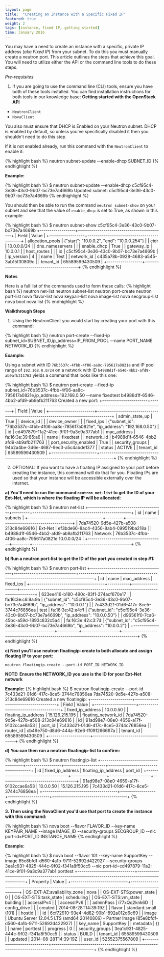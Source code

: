 ```yaml
---
layout: page
title:  "Creating an Instance with a Specific Fixed IP"
featured: true
weight: 2
tags: [instance, fixed IP, getting started]
time: January 2016
---
```


You may have a need to create an instance with a specific, private IP address (_aka Fixed IP_) from your subnet. To do this you must manually create a neutron port. This article outlines the steps that achieve this goal.
You will need to utilize either the API or the command line tools to do these steps.

*Pre-requisites*

1. If you are going to use the command line (CLI) tools, ensure you have both of these tools installed. You can find installation instructions for both tools in our knowledge base: **Getting started with the OpenStack API**

* `NeutronClient`
* `NovaClient`

You also must ensure that DHCP is Enabled on your Neutron subnet. DHCP is enabled by default, so unless you've specifically disabled it then you shouldn't need to do this step.

If it is not enabled already, run this command with the `NeutronClient` to enable it:

{% highlight bash %}
neutron subnet-update --enable-dhcp SUBNET_ID
{% endhighlight %}

**Example:**

{% highlight bash %}
$ neutron subnet-update --enable-dhcp c5cf95c4-3e36-43c0-9b07-bc73e7a4669b
Updated subnet: c5cf95c4-3e36-43c0-9b07-bc73e7a4669b
{% endhighlight %}

You should then be able to run the command `neutron subnet-show` on your subnet and see that the value of `enable_dhcp` is set to True, as shown in this example:

{% highlight bash %}
$ neutron subnet-show c5cf95c4-3e36-43c0-9b07-bc73e7a4669b
+------------------+--------------------------------------------+
| Field            | Value                                      |
+------------------+--------------------------------------------+
| allocation_pools | {"start": "10.0.0.2", "end": "10.0.0.254"} |
| cidr             | 10.0.0.0/24                                |
| dns_nameservers  |                                            |
| enable_dhcp      | True                                       |
| gateway_ip       | 10.0.0.1                                   |
| host_routes      |                                            |
| id               | c5cf95c4-3e36-43c0-9b07-bc73e7a4669b       |
| ip_version       | 4                                          |
| name             | Test                                       |
| network_id       | c435a78b-0928-4683-a545-3ab15f30809c       |
| tenant_id        | 65589599430509                             |
+------------------+--------------------------------------------+
{% endhighlight %}

**Notes**

Here is a full list of the commands used to form these calls:
{% highlight bash %}
neutron net-list
neutron subnet-list
neutron port-create
neutron port-list
nova flavor-list
nova keypair-list
nova image-list
nova secgroup-list
nova boot
nova list
{% endhighlight %}

**Walkthrough Steps**

1. Using the NeutronClient you would start by creating your port with this command:

{% highlight bash %}
neutron port-create --fixed-ip subnet_id=SUBNET_ID,ip_address=IP_FROM_POOL --name PORT_NAME NETWORK_ID
{% endhighlight %}

**Example:**

Using a subnet with ID `76b3537c-4fbb-4f06-aa8c-795617a0821e` and IP pool range of `192.168.0.0/24` on a network with ID `b4988d1f-6546-4bb2-afd9-ab9afb211763` yields a command that looks like this one:

{% highlight bash %}
$ neutron port-create --fixed-ip subnet_id=76b3537c-4fbb-4f06-aa8c-795617a0821e,ip_address=192.168.0.50 --name fixedtest b4988d1f-6546-4bb2-afd9-ab9afb211763
Created a new port:
+-----------------------+-------------------------------------------------------------------------------------+
| Field                 | Value                                                                               |
+-----------------------+-------------------------------------------------------------------------------------+
| admin_state_up        | True                                                                                |
| device_id             |                                                                                     |
| device_owner          |                                                                                     |
| fixed_ips             | {"subnet_id": "76b3537c-4fbb-4f06-aa8c-795617a0821e", "ip_address": "192.168.0.50"} |
| id                    | cd497879-11a2-41ce-9f01-9a3c9a377ab1                                                |
| mac_address           | fa:16:3e:39:85:a6                                                                   |
| name                  | fixedtest                                                                           |
| network_id            | b4988d1f-6546-4bb2-afd9-ab9afb211763                                                |
| port_security_enabled | True                                                                                |
| security_groups       | 94b2a4be-3d6e-4687-9ec3-a5c4abde1377                                                |
| status                | ACTIVE                                                                              |
| tenant_id             | 65589599430509                                                                      |
+-----------------------+-------------------------------------------------------------------------------------+
{% endhighlight %}

2. OPTIONAL: If you want to have a floating IP assigned to your port before creating the instance, this command will do that for you. Floating IPs are used so that your instance will be accessible externally over the internet.

**a) You'll need to run the command `neutron net-list` to get the ID of your Ext-Net, which is where the floating IP will be allocated:**

{% highlight bash %}
$ neutron net-list
+--------------------------------------+---------+--------------------------------------------------+
| id                                   | name    | subnets                                          |
+--------------------------------------+---------+--------------------------------------------------+
| 7da74520-9d5e-427b-a508-213c84e69616 | Ext-Net | ef3bde66-8ac4-4356-8ab4-099519ba218a             |
| b4988d1f-6546-4bb2-afd9-ab9afb211763 | Network | 76b3537c-4fbb-4f06-aa8c-795617a0821e 10.0.0.0/24 |
+--------------------------------------+---------+--------------------------------------------------+
{% endhighlight %}

**b) Run a neutron port-list to get the ID of the port you created in step #1:**

{% highlight bash %}
$ neutron port-list
+--------------------------------------+-----------+-------------------+-------------------------------------------------------------------------------------+
| id                                   | name      | mac_address       | fixed_ips                                                                           |
+--------------------------------------+-----------+-------------------+-------------------------------------------------------------------------------------+
| 623ee416-b180-490c-83f1-274acf870e17 |           | fa:16:3e:c6:9a:9a | {"subnet_id": "c5cf95c4-3e36-43c0-9b07-bc73e7a4669b", "ip_address": "10.0.0.1"}     |
| 7c433d21-01d6-417c-8ce5-3744c76856ea | test      | fa:16:3e:42:e4:ff | {"subnet_id": "c5cf95c4-3e36-43c0-9b07-bc73e7a4669b", "ip_address": "10.0.0.50"}    |
| d96561f0-7ca6-45bc-a59d-1893c832c5a4 |           | fa:16:3e:42:c3:7d | {"subnet_id": "c5cf95c4-3e36-43c0-9b07-bc73e7a4669b", "ip_address": "10.0.0.2"}     |
+--------------------------------------+-----------+-------------------+-------------------------------------------------------------------------------------+
{% endhighlight %}

**c) Next you'll use neutron floatingip-create to both allocate and assign floating IP to your port:**

```
neutron floatingip-create --port-id PORT_ID NETWORK_ID
 ```

**NOTE: Ensure the NETWORK_ID you use is the ID for your Ext-Net network**

**Example:**
{% highlight bash %}
$ neutron floatingip-create --port-id 7c433d21-01d6-417c-8ce5-3744c76856ea 7da74520-9d5e-427b-a508-213c84e69616
Created a new floatingip:
+---------------------+--------------------------------------+
| Field               | Value                                |
+---------------------+--------------------------------------+
| fixed_ip_address    | 10.0.0.50                            |
| floating_ip_address | 15.126.215.195                       |
| floating_network_id | 7da74520-9d5e-427b-a508-213c84e69616 |
| id                  | 91ad98e7-08e0-4659-a17f-9102ccae6a53 |
| port_id             | 7c433d21-01d6-417c-8ce5-3744c76856ea |
| router_id           | cb49e750-d8d6-444a-92e6-ff091266697a |
| tenant_id           | 65589599430509                       |
+---------------------+--------------------------------------+
{% endhighlight %}

**d) You can then run a neutron floatingip-list to confirm:**

{% highlight bash %}
$ neutron floatingip-list
+--------------------------------------+------------------+---------------------+--------------------------------------+
| id                                   | fixed_ip_address | floating_ip_address | port_id                              |
+--------------------------------------+------------------+---------------------+--------------------------------------+
| 91ad98e7-08e0-4659-a17f-9102ccae6a53 | 10.0.0.50        | 15.126.215.195      | 7c433d21-01d6-417c-8ce5-3744c76856ea |
+--------------------------------------+------------------+---------------------+--------------------------------------+
{% endhighlight %}

**3. Then using the NovaClient you'd use that port to create the instance with this command:**

{% highlight bash %}
nova boot --flavor FLAVOR_ID --key-name KEYPAIR_NAME --image IMAGE_ID --security-groups SECGROUP_ID --nic port-id=PORT_ID INSTANCE_NAME
{% endhighlight %}

**Example:**

{% highlight bash %}
$ nova boot --flavor 101 --key-name SupportKey --image 85e8bfdf-d560-4a1b-9711-52692d422927 --security-groups 3ea1c931-4825-444c-9f02-f341a8f50cc5 --nic port-id=cd497879-11a2-41ce-9f01-9a3c9a377ab1 porttest
+-----------------------------+---------------------------------------------------------------------------------------------------+
| Property                    | Value                                                                                             |
+-----------------------------+---------------------------------------------------------------------------------------------------+
| OS-EXT-AZ:availability_zone | nova                                                                                              |
| OS-EXT-STS:power_state      | 0                                                                                                 |
| OS-EXT-STS:task_state       | scheduling                                                                                        |
| OS-EXT-STS:vm_state         | building                                                                                          |
| accessIPv4                  |                                                                                                   |
| accessIPv6                  |                                                                                                   |
| adminPass                   | i77xQq2knk6D                                                                                      |
| config_drive                |                                                                                                   |
| created                     | 2014-08-28T14:39:19Z                                                                              |
| flavor                      | standard.small (101)                                                                              |
| hostId                      |                                                                                                   |
| id                          | 6cf72910-93e4-4d82-90b1-892a012d6c69                                                              |
| image                       | Ubuntu Server 12.04.5 LTS (amd64 20140806) - Partner Image (85e8bfdf-d560-4a1b-9711-52692d422927) |
| key_name                    | SupportKey                                                                                        |
| metadata                    | {}                                                                                                |
| name                        | porttest                                                                                          |
| progress                    | 0                                                                                                 |
| security_groups             | 3ea1c931-4825-444c-9f02-f341a8f50cc5                                                              |
| status                      | BUILD                                                                                             |
| tenant_id                   | 65589599430509                                                                                    |
| updated                     | 2014-08-28T14:39:19Z                                                                              |
| user_id                     | 52552375567809                                                                                    |
+-----------------------------+---------------------------------------------------------------------------------------------------+
{% endhighlight %}
